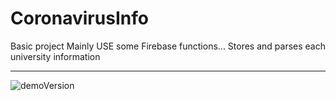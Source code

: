 # CoronavirusInfo
Basic project
Mainly USE some Firebase functions...
Stores and parses each university information
*******************************************************************************************************************************************
![demoVersion](https://user-images.githubusercontent.com/44582949/79123299-a9d6bb80-7dbb-11ea-8749-93c01300425b.gif)
